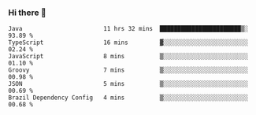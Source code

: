 ### Hi there 👋

<!--START_SECTION:waka-->

```text
Java                       11 hrs 32 mins  ███████████████████████▒░   93.89 %
TypeScript                 16 mins         ▓░░░░░░░░░░░░░░░░░░░░░░░░   02.24 %
JavaScript                 8 mins          ▒░░░░░░░░░░░░░░░░░░░░░░░░   01.10 %
Groovy                     7 mins          ▒░░░░░░░░░░░░░░░░░░░░░░░░   00.98 %
JSON                       5 mins          ▒░░░░░░░░░░░░░░░░░░░░░░░░   00.69 %
Brazil Dependency Config   4 mins          ▒░░░░░░░░░░░░░░░░░░░░░░░░   00.68 %
```

<!--END_SECTION:waka-->

<!--
**jerry-shao/jerry-shao** is a ✨ _special_ ✨ repository because its `README.md` (this file) appears on your GitHub profile.

Here are some ideas to get you started:

- 🔭 I’m currently working on ...
- 🌱 I’m currently learning ...
- 👯 I’m looking to collaborate on ...
- 🤔 I’m looking for help with ...
- 💬 Ask me about ...
- 📫 How to reach me: ...
- 😄 Pronouns: ...
- ⚡ Fun fact: ...
-->
